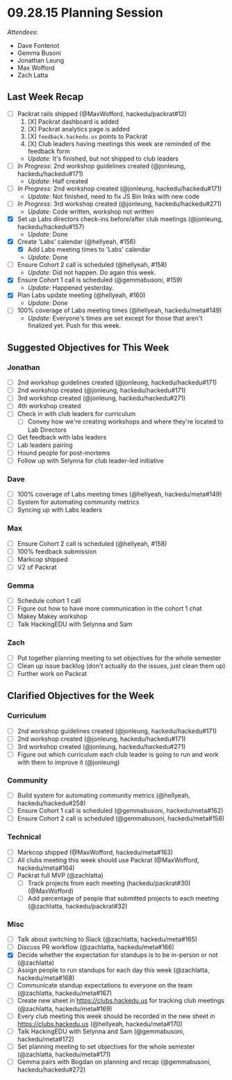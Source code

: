 # 09.28.15 Planning Session

_Attendees_:

- Dave Fontenot
- Gemma Busoni
- Jonathan Leung
- Max Wofford
- Zach Latta

## Last Week Recap

- [ ] Packrat rails shipped (@MaxWofford, hackedu/packrat#12)
  1. [X] Packrat dashboard is added
  2. [X] Packrat analytics page is added
  3. [X] `feedback.hackedu.us` points to Packrat
  4. [X] Club leaders having meetings this week are reminded of the feedback
     form
  - _Update:_ It's finished, but not shipped to club leaders
- [ ] _In Progress_: 2nd workshop guidelines created (@jonleung,
  hackedu/hackedu#171)
  - _Update:_ Half created
- [ ] _In Progress_: 2nd workshop created (@jonleung, hackedu/hackedu#171)
  - _Update:_ Not finished, need to fix JS Bin links with new code
- [ ] _In Progress_: 3rd workshop created (@jonleung, hackedu/hackedu#271)
  - _Update:_ Code written, workshop not written
- [X] Set up Labs directors check-ins before/after club meetings (@jonleung,
  hackedu/hackedu#157)
  - _Update:_ Done
- [X] Create 'Labs' calendar (@hellyeah, #156)
  - [X] Add Labs meeting times to 'Labs' calendar
  - _Update:_ Done
- [ ] Ensure Cohort 2 call is scheduled (@hellyeah, #158)
  - _Update:_ Did not happen. Do again this week.
- [X] Ensure Cohort 1 call is scheduled (@gemmabusoni, #159)
  - _Update:_ Happened yesterday.
- [X] Plan Labs update meeting (@hellyeah, #160)
  - _Update:_ Done
- [ ] 100% coverage of Labs meeting times (@hellyeah, hackedu/meta#149)
  - _Update:_ Everyone's times are set except for those that aren't finalized
    yet. Push for this week.

## Suggested Objectives for This Week

### Jonathan

- [ ] 2nd workshop guidelines created (@jonleung, hackedu/hackedu#171)
- [ ] 2nd workshop created (@jonleung, hackedu/hackedu#171)
- [ ] 3rd workshop created (@jonleung, hackedu/hackedu#271)
- [ ] 4th workshop created
- [ ] Check in with club leaders for curriculum
  - [ ] Convey how we're creating workshops and where they're located to Lab
    Directors
- [ ] Get feedback with labs leaders
- [ ] Lab leaders pairing
- [ ] Hound people for post-mortems
- [ ] Follow up with Selynna for club leader-led initiative

### Dave

- [ ] 100% coverage of Labs meeting times (@hellyeah, hackedu/meta#149)
- [ ] System for automating community metrics
- [ ] Syncing up with Labs leaders

### Max

- [ ] Ensure Cohort 2 call is scheduled (@hellyeah, #158)
- [ ] 100% feedback submission
- [ ] Markcop shipped
- [ ] V2 of Packrat

### Gemma

- [ ] Schedule cohort 1 call
- [ ] Figure out how to have more communication in the cohort 1 chat
- [ ] Makey Makey workshop
- [ ] Talk HackingEDU with Selynna and Sam

### Zach

- [ ] Put together planning meeting to set objectives for the whole semester
- [ ] Clean up issue backlog (don't actually do the issues, just clean them up)
- [ ] Further work on Packrat

## Clarified Objectives for the Week

### Curriculum

- [ ] 2nd workshop guidelines created (@jonleung, hackedu/hackedu#171)
- [ ] 2nd workshop created (@jonleung, hackedu/hackedu#171)
- [ ] 3rd workshop created (@jonleung, hackedu/hackedu#271)
- [ ] Figure out which curriculum each club leader is going to run and work with
  them to improve it (@jonleung)

### Community

- [ ] Build system for automating community metrics (@hellyeah,
  hackedu/hackedu#258)
- [ ] Ensure Cohort 1 call is scheduled (@gemmabusoni, hackedu/meta#162)
- [ ] Ensure Cohort 2 call is scheduled (@gemmabusoni, hackedu/meta#158)

### Technical

- [ ] Markcop shipped (@MaxWofford, hackedu/meta#163)
- [ ] All clubs meeting this week should use Packrat (@MaxWofford,
  hackedu/meta#164)
- [ ] Packrat full MVP (@zachlatta)
  - [ ] Track projects from each meeting (hackedu/packrat#30) (@MaxWofford)
  - [ ] Add percentage of people that submitted projects to each meeting
    (@zachlatta, hackedu/packrat#32)

### Misc

- [ ] Talk about switching to Slack (@zachlatta, hackedu/meta#165)
- [ ] Discuss PR workflow (@zachlatta, hackedu/meta#166)
- [X] Decide whether the expectation for standups is to be in-person or not
  (@zachlatta)
- [ ] Assign people to run standups for each day this week (@zachlatta,
  hackedu/meta#168)
- [ ] Communicate standup expectations to everyone on the team (@zachlatta,
  hackedu/meta#167)
- [ ] Create new sheet in https://clubs.hackedu.us for tracking club meetings
  (@zachlatta, hackedu/meta#169)
- [ ] Every club meeting this week should be recorded in the new sheet in
  https://clubs.hackedu.us (@hellyeah, hackedu/meta#170)
- [ ] Talk HackingEDU with Selynna and Sam (@gemmabusoni, hackedu/meta#172)
- [ ] Set planning meeting to set objectives for the whole semester (@zachlatta,
  hackedu/meta#171)
- [ ] Gemma pairs with Bogdan on planning and recap (@gemmabusoni,
  hackedu/hackedu#272)

